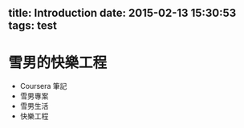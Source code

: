title: Introduction
date: 2015-02-13 15:30:53
tags: test
---
# 雪男的快樂工程

* Coursera 筆記
* 雪男專案
* 雪男生活
* 快樂工程